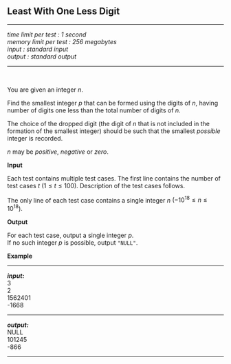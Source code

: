 ## **Least With One Less Digit**
***

*time limit per test : 1 second</br>
memory limit per test : 256 megabytes</br>
input : standard input</br>
output : standard output*

***
</br>

You are given an integer $n$.

Find the smallest integer $p$ that can be formed using the digits of $n$, having number of digits one less than the total number of digits of $n$.

The choice of the dropped digit (the digit of $n$ that is not included in the formation of the smallest integer) should be such that the smallest *possible* integer is recorded. 

$n$ may be *positive*, *negative* or *zero*. 

**Input**

Each test contains multiple test cases. The first line contains the number of test cases $t$ $(1 ≤ t ≤ 100)$. Description of the test cases follows.

The only line of each test case contains a single integer $n$ $(-10^{18} ≤ n ≤ 10^{18})$.

**Output**

For each test case, output a single integer $p$.</br>
If no such integer $p$ is possible, output `"NULL"`.

**Example**
***
***input:</br>***
3</br>
2</br>
1562401</br>
-1668
***
***output:</br>***
NULL</br>
101245</br>
-866
***
